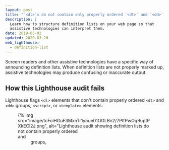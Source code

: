 ```yaml
---
layout: post
title: "`<dl>`s do not contain only properly ordered `<dt>` and `<dd>` groups, `<script>`, or `<template>` elements"
description: |
  Learn how to structure definition lists on your web page so that
  assistive technologies can interpret them.
date: 2019-05-02
updated: 2020-03-20
web_lighthouse:
  - definition-list
---
```


Screen readers and other assistive technologies have a specific way of
announcing definition lists.
When definition lists are not properly marked up,
assistive technologies may produce confusing or inaccurate output.

## How this Lighthouse audit fails

Lighthouse flags `<dl>` elements that don't
contain properly ordered `<dt>` and `<dd>` groups,
`<script>`, or `<template>` elements:

<figure class="w-figure">
  {% Img src="image/tcFciHGuF3MxnTr1y5ue01OGLBn2/7PIfPwOqBuptPXkECl2J.png", alt="Lighthouse audit showing definition lists do not contain properly ordered <dt> and <dd> groups, <script>, or <template> elements", width="800", height="223", class="w-screenshot" %}
</figure>

{% include 'content/lighthouse-accessibility/scoring.njk' %}

## How to structure definition lists correctly

Definition list items require `dl` elements around the list,
`dt` elements for each term, and `dd` elements for each definition.
Each set of `dt` elements must be followed by one or more `dd` elements.
For example:

```html
<dl>
  <dt>Trail shoe</dt>
    <dd>Extra grip for uneven, natural survaces, such as forest trails.</dd>
  <dt>Road shoe</dt>
    <dd>Extra cushioning for hard surfaces, such as sidewalks and roads.</dd>
</dl>
```

## Resources

- [Source code for **`<dl>`s do not contain only properly ordered `<dt>` and `<dd>` groups, `<script>`, or `<template>` elements** audit](https://github.com/GoogleChrome/lighthouse/blob/master/lighthouse-core/audits/accessibility/definition-list.js)
- [`<dl>` elements must only directly contain properly-ordered `<dt>` and `<dd>` groups, `<script>`, or `<template>` elements (Deque University)](https://dequeuniversity.com/rules/axe/3.3/definition-list)
